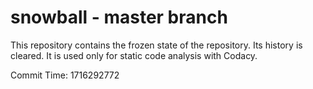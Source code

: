 # snowball - master branch

This repository contains the frozen state of the repository.
Its history is cleared. It is used only for static code
analysis with Codacy.

Commit Time: 1716292772